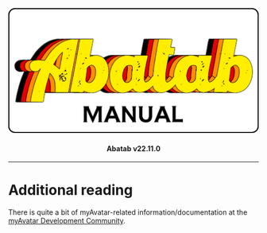 <div align="center">

  <img src="../../images/man-logo.png" alt="Abatab Manual" width="512">

  <h4>
    Abatab v22.11.0
  </h4>

</div>

***

# Additional reading

There is quite a bit of myAvatar-related information/documentation at the [myAvatar Development Community](https://github.com/myAvatar-Development-Community/).


